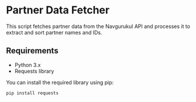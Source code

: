 # Partner Data Fetcher

This script fetches partner data from the Navgurukul API and processes it to extract and sort partner names and IDs.

## Requirements

- Python 3.x
- Requests library

You can install the required library using pip:
```bash
pip install requests

